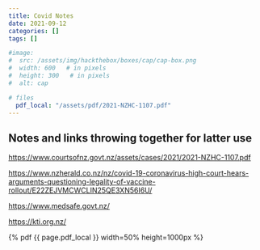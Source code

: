 ```yaml
---
title: Covid Notes
date: 2021-09-12
categories: []
tags: []

#image:
#  src: /assets/img/hackthebox/boxes/cap/cap-box.png
#  width: 600   # in pixels
#  height: 300   # in pixels
#  alt: cap

# files
  pdf_local: "/assets/pdf/2021-NZHC-1107.pdf"
---
```


## Notes and links throwing together for latter use

https://www.courtsofnz.govt.nz/assets/cases/2021/2021-NZHC-1107.pdf


https://www.nzherald.co.nz/nz/covid-19-coronavirus-high-court-hears-arguments-questioning-legality-of-vaccine-rollout/E22ZEJVMCWCLIN25QE3XN56I6U/


https://www.medsafe.govt.nz/

https://kti.org.nz/



{% pdf {{ page.pdf_local }} width=50% height=1000px %}

